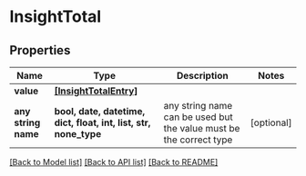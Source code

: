 # InsightTotal


## Properties
Name | Type | Description | Notes
------------ | ------------- | ------------- | -------------
**value** | [**[InsightTotalEntry]**](InsightTotalEntry.md) |  | 
**any string name** | **bool, date, datetime, dict, float, int, list, str, none_type** | any string name can be used but the value must be the correct type | [optional]

[[Back to Model list]](../README.md#documentation-for-models) [[Back to API list]](../README.md#documentation-for-api-endpoints) [[Back to README]](../README.md)


